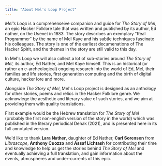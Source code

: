 ```yaml
---
title: "About Mel's Loop Project"
---
```


_Mel's Loop_ is a comprehenseive companion and guide for _The Story of Mel_, an epic Hacker Folklore tale that was written and published by its author, Ed nather, on the Usenet in 1983. The story describes an exemplary "Real Programmer" by the name of Mel Kaye and his subtle techniques fascinate his colleagues. The story is one of the earliest documenations of The Hacker Spirit, and the themes in the story are still valid to this day.

In Mel's Loop we will also collect a lot of sub-stories around _The Story of Mel_, its author, Ed Nather, and Mel Kaye himself. This is an historical (or rather an e-archeological) ongoing research into the world of Ed, Mel, their families and life stories, first generation computing and the birth of digital culture, hacker lore and more.

Alongside _The Story of Mel_, Mel's Loop project is designed as an anthology for other stories, poems and relics in the Hacker Folklore genre. We acknowlege the aesthetic and literary value of such stories, and we aim at providing them with quality translations.

First example would be the Hebrew translation for _The Story of Mel_ (probably the first non-english version of the story in the world) which was published in the literary periodical Dehak (2021), and is presented here in its full annotated version.

We'd like to thank **Lara Nather**, daughter of Ed Nather, **Carl Sorensen** from _Librascope_, **Anthony Cuozzo** and **Assaf Lichtash** for contributing their time and knowledge to help us get the stories behind _The Story of Mel_ and eventually achieving a full translation, and gain information about the events, atmospheres and under-currents of this epic.
